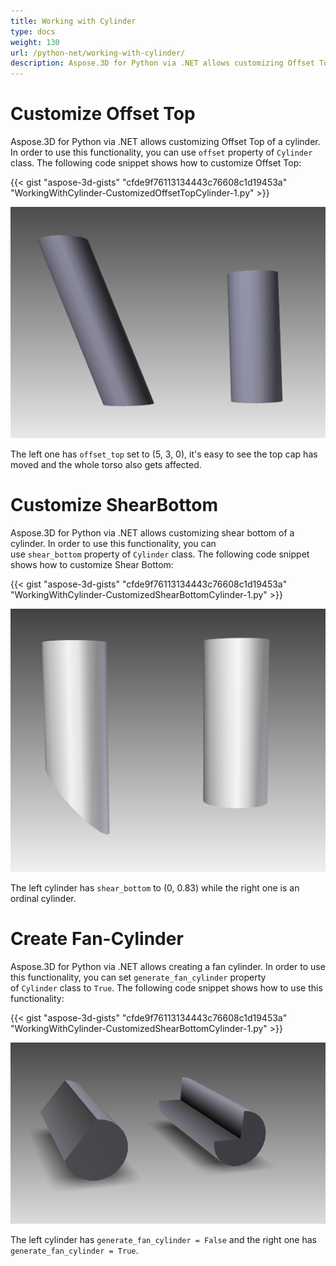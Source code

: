 ```yaml
---
title: Working with Cylinder
type: docs
weight: 130
url: /python-net/working-with-cylinder/
description: Aspose.3D for Python via .NET allows customizing Offset Top of a cylinder. In order to use this functionality, you can use Offset property of Cylinder class.
---
```


# **Customize Offset Top**
Aspose.3D for Python via .NET allows customizing Offset Top of a cylinder. In order to use this functionality, you can use `offset` property of `Cylinder` class. The following code snippet shows how to customize Offset Top:



{{< gist "aspose-3d-gists" "cfde9f76113134443c76608c1d19453a" "WorkingWithCylinder-CustomizedOffsetTopCylinder-1.py" >}}

![todo:image_alt_text](working-with-cylinder_1.png)

The left one has `offset_top` set to (5, 3, 0), it's easy to see the top cap has moved and the whole torso also gets affected.
# **Customize ShearBottom**
Aspose.3D for Python via .NET allows customizing shear bottom of a cylinder. In order to use this functionality, you can use `shear_bottom` property of `Cylinder` class. The following code snippet shows how to customize Shear Bottom:



{{< gist "aspose-3d-gists" "cfde9f76113134443c76608c1d19453a" "WorkingWithCylinder-CustomizedShearBottomCylinder-1.py" >}}

![todo:image_alt_text](working-with-cylinder_2.png)

The left cylinder has `shear_bottom` to (0, 0.83) while the right one is an ordinal cylinder.
# **Create Fan-Cylinder**
Aspose.3D for Python via .NET allows creating a fan cylinder. In order to use this functionality, you can set `generate_fan_cylinder` property of `Cylinder` class to `True`. The following code snippet shows how to use this functionality:



{{< gist "aspose-3d-gists" "cfde9f76113134443c76608c1d19453a" "WorkingWithCylinder-CustomizedShearBottomCylinder-1.py" >}}

![todo:image_alt_text](working-with-cylinder_3.png)

The left cylinder has `generate_fan_cylinder = False` and the right one has `generate_fan_cylinder = True`.

